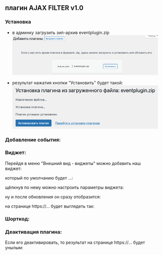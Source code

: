 ## **плагин AJAX FILTER v1.0**




### Установка



- в админку загрузить зип-архив eventplugin.zip
![img.png](img/img.png)

- результат нажатия кнопки "Установить" будет такой:
![img_1.png](img/img_1.png)



### Добавление события:






  
  
### Виджет:



Перейдя в меню "Внешний вид - виджеты" можно добавить наш виджет:


который по умолчанию будет ...:


щёлкнув по нему можно настроить параметры виджета:


ну и после обновления он сразу отобразится:


на странице https://... будет выглядеть так:





### Шорткод:





### Деактивация плагина:



Если его деактивировать, то результат на странице https://... будет унылым:



